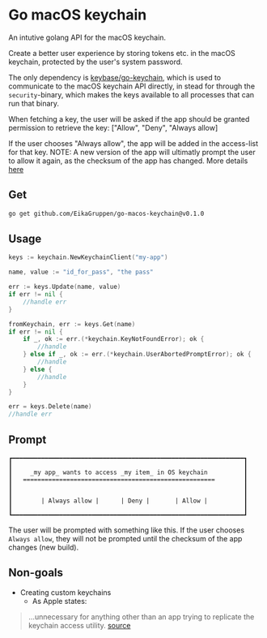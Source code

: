 # Go macOS keychain

An intutive golang API for the macOS keychain.

Create a better user experience by storing tokens etc. in the macOS keychain, protected by the user's system password.

The only dependency is [keybase/go-keychain](https://github.com/keybase/go-keychain), which is used to communicate to the macOS keychain API directly, in stead for through the `security`-binary, which makes the keys available to all processes that can run that binary.

When fetching a key, the user will be asked if the app should be granted permission to retrieve the key: ["Allow", "Deny", "Always allow]

If the user chooses "Always allow", the app will be added in the access-list for that key. NOTE: A new version of the app will ultimatly prompt the user to allow it again, as the checksum of the app has changed.
More details [here](https://developer.apple.com/documentation/security/keychain_services/access_control_lists)

## Get

```bash
go get github.com/EikaGruppen/go-macos-keychain@v0.1.0
```

## Usage

```go
keys := keychain.NewKeychainClient("my-app")

name, value := "id_for_pass", "the pass"

err := keys.Update(name, value)
if err != nil {
	//handle err
}

fromKeychain, err := keys.Get(name)
if err != nil {
	if _, ok := err.(*keychain.KeyNotFoundError); ok {
		//handle
	} else if _, ok := err.(*keychain.UserAbortedPromptError); ok {
		//handle
	} else {
		//handle
	}
}

err = keys.Delete(name)
//handle err
```

## Prompt

```
┏━━━━━━━━━━━━━━━━━━━━━━━━━━━━━━━━━━━━━━━━━━━━━━━━━━━━━━━━━━━━━━━━┓
┃                                                                ┃
┃     _my app_ wants to access _my item_ in OS keychain          ┃
┃   =====================================================        ┃
┃                                                                ┃
┃                                                                ┃
┃        | Always allow |      | Deny |       | Allow |          ┃
┃                                                                ┃
┗━━━━━━━━━━━━━━━━━━━━━━━━━━━━━━━━━━━━━━━━━━━━━━━━━━━━━━━━━━━━━━━━┛
```

The user will be prompted with something like this. If the user chooses `Always allow`, they will not be prompted until the checksum of the app changes (new build). 

## Non-goals

- Creating custom keychains
  - As Apple states:
> ...unnecessary for anything other than an app trying to replicate the keychain access utility. [source](https://developer.apple.com/documentation/security/keychain_services/keychains)
